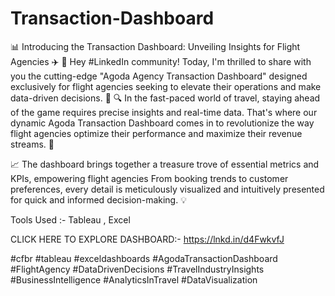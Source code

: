 # Transaction-Dashboard
📊 Introducing the Transaction Dashboard: Unveiling Insights for Flight Agencies ✈️ 👋 Hey #LinkedIn community! Today, I'm thrilled to share with you the cutting-edge "Agoda Agency Transaction Dashboard" designed exclusively for flight agencies seeking to elevate their operations and make data-driven decisions. 🚀
🔍 In the fast-paced world of travel, staying ahead of the game requires precise insights and real-time data. That's where our dynamic Agoda Transaction Dashboard comes in to revolutionize the way flight agencies optimize their performance and maximize their revenue streams. 💼

📈 The dashboard brings together a treasure trove of essential metrics and KPIs, empowering flight agencies From booking trends to customer preferences, every detail is meticulously visualized and intuitively presented for quick and informed decision-making. 💡

Tools Used :- Tableau , Excel

CLICK HERE TO EXPLORE DASHBOARD:-
https://lnkd.in/d4FwkvfJ

#cfbr #tableau #exceldashboards
#AgodaTransactionDashboard #FlightAgency #DataDrivenDecisions #TravelIndustryInsights #BusinessIntelligence #AnalyticsInTravel #DataVisualization

